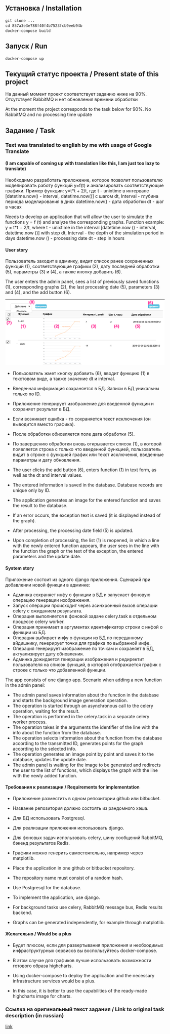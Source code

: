 ## Установка / Installation

    git clone ...
    cd 857a3e3e788f40f4b7523fcb9eeb94b
    docker-compose build

## Запуск / Run

    docker-compose up

## Текущий статус проекта / Present state of this project

На данный момент проект соответствует заданию ниже на 90%. Отсутствует RabbitMQ и нет обновления времени обработки

At the moment the project corresponds to the task below for 90%. No RabbitMQ and no processing time update

## Задание / Task

### Text was translated to english by me with usage of Google Translate
#### (I am capable of coming up with translation like this, I am just too lazy to translate)

Необходимо разработать приложение, которое позволит пользователю моделировать работу функций y=f(t)
и анализировать соответствующие графики.
Пример функции: y=t*t + 2/t, где
t - unixtime в интервале [datetime.now() - interval, datetime.now()] с шагом dt, 
Interval - глубина периода моделирования в днях
datetime.now() - дата обработки
dt - шаг в часах

Needs to develop an application that will allow the user to simulate the functions y = f (t) and analyze 
the corresponding graphs.
Function example: y = t*t + 2/t, where
t - unixtime in the interval [datetime.now () - interval, datetime.now ()] with step dt,
Interval - the depth of the simulation period in days
datetime.now () - processing date
dt - step in hours 

#### User story

Пользователь заходит в админку, видит список ранее сохраненных функций (1), соответствующие графики (2),
дату последней обработки (5), параметры (3) и (4), а также кнопку добавить (6). 

The user enters the admin panel, sees a list of previously saved functions (1), corresponding graphs (2),
the last processing date (5), parameters (3) and (4), and the add button (6). 

![](picture.png)

* Пользователь жмет кнопку добавить (6), вводит функцию (1) в текстовом виде, а также значение dt и interval.
* Введенная информация сохраняется в БД. Запиcи в БД уникальны только по ID.
* Приложение генерирует изображение для введенной функции и сохраняет результат в БД. 
* Если возникает ошибка - то сохраняется текст исключения (он выводится вместо графика).
* После обработки обновляется поле дата обработки (5).
* По завершению обработки вновь открывается список (1), в которой появляется строка с только что введенной функцией, 
пользователь видит в строке с функцией график или текст исключения, введенные параметры и дату обновления.
  

* The user clicks the add button (6), enters function (1) in text form, as well as the dt and interval values.
* The entered information is saved in the database. Database records are unique only by ID.
* The application generates an image for the entered function and saves the result to the database.
* If an error occurs, the exception text is saved (it is displayed instead of the graph).
* After processing, the processing date field (5) is updated.
* Upon completion of processing, the list (1) is reopened, in which a line with the newly entered function appears,
the user sees in the line with the function the graph or the text of the exception, the entered parameters and the update date. 

#### System story

Приложение состоит из одного django приложения. Сценарий при добавлении новой функции в админке:
* Админка сохраняет инфу о функции в БД и запускает фоновую операцию генерации изображения. 
* Запуск операции происходит через асинхронный вызов операции celery с ожиданием результата. 
* Операция выполняется в фоновой задаче celery.task  в отдельном процессе celery worker.
* Операция принимает в аргументах идентификатор строки с инфой о функции из БД. 
* Операция выбирает инфу о функции из БД по переданному айдишнику, генерирует точки для графика по выбранной инфе.
* Операция генерирует изображение по точкам и сохраняет в БД, актуализирует дату обновления.
* Админка дожидается генерации изображения и редиректит пользователя на список функций, в которой отображается график
с строке с только что добавленной функции.


The app consists of one django app. Scenario when adding a new function in the admin panel:
* The admin panel saves information about the function in the database and starts the background image generation operation.
* The operation is started through an asynchronous call to the celery operation, waiting for the result.
* The operation is performed in the celery.task in a separate celery worker process.
* The operation takes in the arguments the identifier of the line with the info about the function from the database.
* The operation selects information about the function from the database according to the transmitted ID,
  generates points for the graph according to the selected info.
* The operation generates an image point by point and saves it to the database, updates the update date.
* The admin panel is waiting for the image to be generated and redirects the user to the list of functions, 
  which displays the graph
with the line with the newly added function. 

#### Требования к реализации / Requirements for implementation

* Приложение разместить в одном репозитории github или bitbucket.
* Название репозитория должно состоять из рандомного хэша.
* Для БД использовать Postgresql.
* Для реализации приложения использовать django. 
* Для фоновых задач использовать celery, шину сообщений RabbitMQ, бэкенд результатов Redis.
* Графики можно генерить самостоятельно, например через matplotlib.


* Place the application in one github or bitbucket repository. 
* The repository name must consist of a random hash.
* Use Postgresql for the database.
* To implement the application, use django.
* For background tasks use celery, RabbitMQ message bus, Redis results backend.
* Graphs can be generated independently, for example through matplotlib. 

#### Желательно / Would be a plus

* Будет плюсом, если для развертывания приложения и необходимых инфраструктурных сервисов вы воспользуйтесь docker-compose. 
* В этом случае для графиков лучше использовать возможности готового образа highcharts.


* Using docker-compose to deploy the application and the necessary infrastructure services would be a plus.
* In this case, it is better to use the capabilities of the ready-made highcharts image for charts. 

### Ссылка на оригинальный текст задания / Link to original task description (in russian)

[link](https://docs.google.com/document/d/1HdxLKKUfOZwLS0sAF8NVfryoGZhzld5XPiGtfOaxa_4/edit#)
